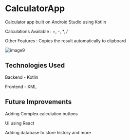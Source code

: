 # CalculatorApp
Calculator app built on Android Studio using Kotlin

Calculations Available : +, -, *, / 

Other Features : Copies the result automatically to clipboard

![image9](https://github.com/user-attachments/assets/a9a8159c-2560-4b80-904c-c3ea16a47d67) 

Technologies Used
------------------------------------------------------------------------

Backend - Kotlin

Frontend - XML


Future Improvements
------------------------------------------------------------------------

Adding Complex calculation buttons

UI using React

Adding database to store history and more
